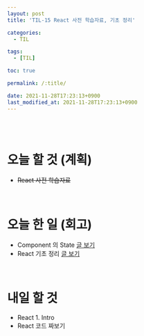 ```yaml
---
layout: post
title: 'TIL-15 React 사전 학습자료, 기초 정리'

categories:
  - TIL

tags:
  - [TIL]

toc: true

permalink: /:title/

date: 2021-11-28T17:23:13+0900
last_modified_at: 2021-11-28T17:23:13+0900
---
```


<br>
<br>

# 오늘 할 것 (계획)

- ~~React 사전 학습자료~~

<br>

# 오늘 한 일 (회고)

- Component 의 State [글 보기](../react-03)
- React 기초 정리 [글 보기](../react-04)

<br>

# 내일 할 것

- React 1. Intro
- React 코드 짜보기
